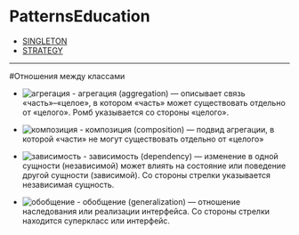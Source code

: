 # PatternsEducation

- [SINGLETON](https://github.com/yavlanskiy/PatternsEducation/blob/master/src/main/java/Singleton/Info/singleton.md)
- [STRATEGY](https://github.com/yavlanskiy/PatternsEducation/blob/master/src/main/java/Strategy/Info/strategy.md)
---

#Отношения между классами

- ![агрегация](https://hsto.org/getpro/habr/post_images/ca8/dca/2a5/ca8dca2a537a1ec8044e88984c3f8b02.png) - агрегация (aggregation) — описывает связь «часть»–«целое», 
в котором «часть» может существовать отдельно от «целого». Ромб указывается со стороны «целого».

- ![композиция](https://hsto.org/getpro/habr/post_images/4de/b17/e66/4deb17e6696fc05e610d73ca47b1a49a.png) - композиция (composition) — подвид агрегации, 
в которой «части» не могут существовать отдельно от «целого»

- ![зависимость](https://hsto.org/getpro/habr/post_images/43b/4e7/9ac/43b4e79ac9d10a4f8b57859b019c7c24.png) - зависимость (dependency) — изменение в одной сущности (независимой) может влиять на состояние или поведение другой сущности (зависимой). 
Со стороны стрелки указывается независимая сущность.

- ![обобщение](https://hsto.org/getpro/habr/post_images/aa6/efe/a5f/aa6efea5f552569c7fa6ce4e5603e684.png) - обобщение (generalization) — отношение наследования или реализации интерфейса. Со стороны стрелки находится суперкласс или интерфейс.


